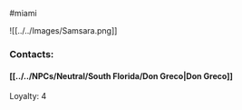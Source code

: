 #miami 

![[../../Images/Samsara.png]]

### Contacts:
#### [[../../NPCs/Neutral/South Florida/Don Greco|Don Greco]]
Loyalty: 4

